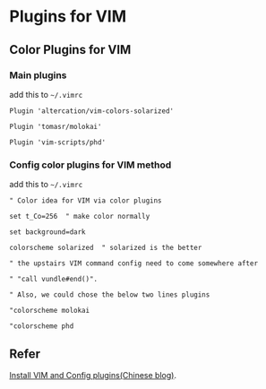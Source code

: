 # Plugins for VIM

## Color Plugins for VIM

### Main plugins

add this to `~/.vimrc`

    Plugin 'altercation/vim-colors-solarized'

    Plugin 'tomasr/molokai'

    Plugin 'vim-scripts/phd'

### Config color plugins for VIM method

add this to `~/.vimrc`

    " Color idea for VIM via color plugins

    set t_Co=256  " make color normally

    set background=dark

    colorscheme solarized  " solarized is the better

    " the upstairs VIM command config need to come somewhere after

    " "call vundle#end()". 

    " Also, we could chose the below two lines plugins

    "colorscheme molokai

    "colorscheme phd

## Refer

[Install VIM and Config plugins(Chinese blog)](https://shengfazhu.github.io/2019/08/03/vim/).
